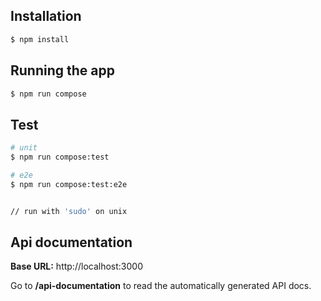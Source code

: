 ## Installation

```bash
$ npm install
```

## Running the app

```bash
$ npm run compose
```

## Test

```bash
# unit
$ npm run compose:test

# e2e
$ npm run compose:test:e2e


// run with 'sudo' on unix
```


## Api documentation

**Base URL:** http://localhost:3000

Go to **/api-documentation** to read the automatically generated API docs.